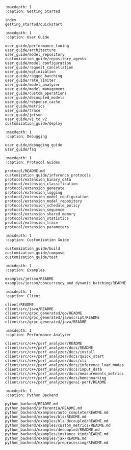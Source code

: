 <!--
# Copyright 2022, NVIDIA CORPORATION & AFFILIATES. All rights reserved.
#
# Redistribution and use in source and binary forms, with or without
# modification, are permitted provided that the following conditions
# are met:
#  * Redistributions of source code must retain the above copyright
#    notice, this list of conditions and the following disclaimer.
#  * Redistributions in binary form must reproduce the above copyright
#    notice, this list of conditions and the following disclaimer in the
#    documentation and/or other materials provided with the distribution.
#  * Neither the name of NVIDIA CORPORATION nor the names of its
#    contributors may be used to endorse or promote products derived
#    from this software without specific prior written permission.
#
# THIS SOFTWARE IS PROVIDED BY THE COPYRIGHT HOLDERS ``AS IS'' AND ANY
# EXPRESS OR IMPLIED WARRANTIES, INCLUDING, BUT NOT LIMITED TO, THE
# IMPLIED WARRANTIES OF MERCHANTABILITY AND FITNESS FOR A PARTICULAR
# PURPOSE ARE DISCLAIMED.  IN NO EVENT SHALL THE COPYRIGHT OWNER OR
# CONTRIBUTORS BE LIABLE FOR ANY DIRECT, INDIRECT, INCIDENTAL, SPECIAL,
# EXEMPLARY, OR CONSEQUENTIAL DAMAGES (INCLUDING, BUT NOT LIMITED TO,
# PROCUREMENT OF SUBSTITUTE GOODS OR SERVICES; LOSS OF USE, DATA, OR
# PROFITS; OR BUSINESS INTERRUPTION) HOWEVER CAUSED AND ON ANY THEORY
# OF LIABILITY, WHETHER IN CONTRACT, STRICT LIABILITY, OR TORT
# (INCLUDING NEGLIGENCE OR OTHERWISE) ARISING IN ANY WAY OUT OF THE USE
# OF THIS SOFTWARE, EVEN IF ADVISED OF THE POSSIBILITY OF SUCH DAMAGE.
-->

```{toctree}
:maxdepth: 1
:caption: Getting Started

index
getting_started/quickstart
```

```{toctree}
:maxdepth: 1
:caption: User Guide

user_guide/performance_tuning
user_guide/architecture
user_guide/model_repository
customization_guide/repository_agents
user_guide/model_configuration
user_guide/request_cancellation
user_guide/optimization
user_guide/ragged_batching
user_guide/rate_limiter
user_guide/model_analyzer
user_guide/model_management
user_guide/custom_operations
user_guide/decoupled_models
user_guide/response_cache
user_guide/metrics
user_guide/trace
user_guide/jetson
user_guide/v1_to_v2
customization_guide/deploy
```

```{toctree}
:maxdepth: 1
:caption: Debugging

user_guide/debugging_guide
user_guide/faq
```

```{toctree}
:maxdepth: 1
:caption: Protocol Guides

protocol/README.md
customization_guide/inference_protocols
protocol/extension_binary_data
protocol/extension_classification
protocol/extension_generate
protocol/extension_logging
protocol/extension_model_configuration
protocol/extension_model_repository
protocol/extension_schedule_policy
protocol/extension_sequence
protocol/extension_shared_memory
protocol/extension_statistics
protocol/extension_trace
protocol/extension_parameters
```

```{toctree}
:maxdepth: 1
:caption: Customization Guide

customization_guide/build
customization_guide/compose
customization_guide/test
```

```{toctree}
:maxdepth: 1
:caption: Examples

examples/jetson/README
examples/jetson/concurrency_and_dynamic_batching/README
```

```{toctree}
:maxdepth: 1
:caption: Client

client/README
client/src/java/README
client/src/grpc_generated/go/README
client/src/grpc_generated/javascript/README
client/src/grpc_generated/java/README
```

```{toctree}
:maxdepth: 1
:caption: Performance Analyzer

client/src/c++/perf_analyzer/README
client/src/c++/perf_analyzer/docs/README
client/src/c++/perf_analyzer/docs/install
client/src/c++/perf_analyzer/docs/quick_start
client/src/c++/perf_analyzer/docs/cli
client/src/c++/perf_analyzer/docs/inference_load_modes
client/src/c++/perf_analyzer/docs/input_data
client/src/c++/perf_analyzer/docs/measurements_metrics
client/src/c++/perf_analyzer/docs/benchmarking
client/src/c++/perf_analyzer/genai-perf/README
```

```{toctree}
:maxdepth: 1
:caption: Python Backend

python_backend/README.md
python_backend/inferentia/README.md
python_backend/examples/auto_complete/README.md
python_backend/examples/bls/README.md
python_backend/examples/bls_decoupled/README.md
python_backend/examples/custom_metrics/README.md
python_backend/examples/decoupled/README.md
python_backend/examples/instance_kind/README.md
python_backend/examples/jax/README.md
python_backend/examples/preprocessing/README.md
```
